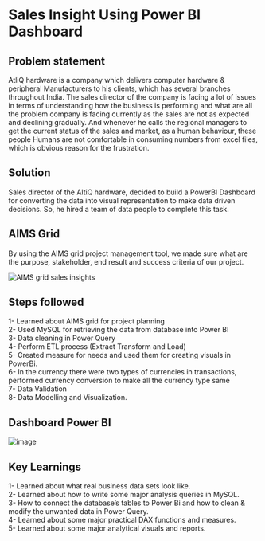 # Sales Insight Using Power BI Dashboard

## Problem statement
AtliQ hardware is a company which delivers computer hardware & peripheral Manufacturers to his clients, which has several branches throughout India. The sales director of the company is facing a lot of issues in terms of understanding how the business is performing and what are all the problem company is facing currently as the sales are not as expected and declining gradually. And whenever he calls the regional managers to get the current status of the sales and market, as a human behaviour, these people Humans are not comfortable in consuming numbers from excel files, which is obvious reason for the frustration.

## Solution
Sales director of the AltiQ hardware, decided to build a PowerBI Dashboard for converting the data into visual representation to make data driven decisions. So, he hired a team of data people to complete this task.

## AIMS Grid
By using the AIMS grid project management tool, we made sure what are the purpose, stakeholder, end result and success criteria of our project.


![AIMS grid sales insights](https://user-images.githubusercontent.com/117555175/230770518-752831c7-d1ec-4ec4-9928-4fe6c6100386.jpg)

## Steps followed
1- Learned about AIMS grid for project planning  
2- Used MySQL for retrieving the data from database into Power BI  
3- Data cleaning in Power Query  
4- Perform ETL process (Extract Transform and Load)  
5- Created measure for needs and used them for creating visuals in PowerBi.  
6- In the currency there were two types of currencies in transactions, performed currency conversion to make all the currency type same  
7- Data Validation  
8- Data Modelling and Visualization.  

## Dashboard Power BI
![image](https://user-images.githubusercontent.com/117555175/230770765-da149ca5-aef9-4e3b-8ab8-de5d75a18259.png)

## Key Learnings
1- Learned about what real business data sets look like.  
2- Learned about how to write some major analysis queries in MySQL.  
3- How to connect the database’s tables to Power Bi and how to clean & modify the unwanted data in Power Query.  
4- Learned about some major practical DAX functions and measures.  
5- Learned about some major analytical visuals and reports.  
